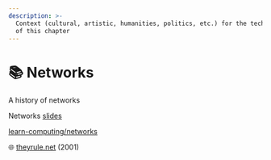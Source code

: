 ```yaml
---
description: >-
  Context (cultural, artistic, humanities, politics, etc.) for the technologies
  of this chapter
---
```


# 📚 Networks

A history of networks&#x20;

Networks [slides](https://docs.google.com/presentation/d/1kdO738eDrjywV\_N2nE3qUVu72CdyZRUOvxsSxsn\_MUI/edit?usp=sharing)

[learn-computing/networks](https://omundy.github.io/learn-computing/slides/networks.html)

🌐 [theyrule.net](https://www.youtube.com/watch?v=DPLD8uHxdtg) (2001)
